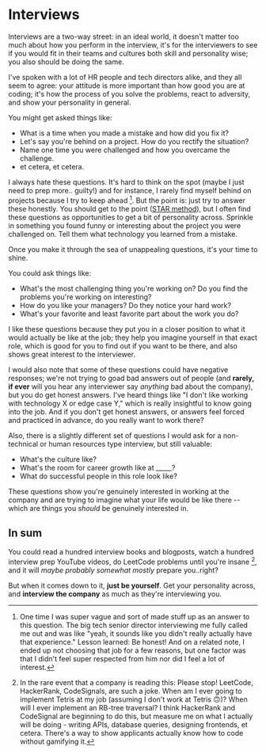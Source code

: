 # Interviews

Interviews are a two-way street: in an ideal world, it doesn't
matter too much about how you perform in the interview, it's
for the interviewers to see if you would fit in their teams
and cultures both skill and personality wise; you also should
be doing the same.

I've spoken with a lot of HR people and tech directors alike,
and they all seem to agree: your attitude is more important than
how good you are at coding; it's how the process of you solve the 
problems, react to adversity, and show your personality in general.

You might get asked things like:
- What is a time when you made a mistake and how did you fix it?
- Let's say you're behind on a project. How do you rectify the situation?
- Name one time you were challenged and how you overcame the challenge.
- et cetera, et cetera.

I always hate these questions. It's hard to think on the spot (maybe I just
need to prep more.. guilty!) and for instance, I rarely find myself behind
on projects because I try to keep ahead [^ref1]. But the point is: just try to answer 
these honestly. You should get to the point ([STAR method](https://www.vawizard.org/wiz-pdf/STAR_Method_Interviews.pdf)), but I often find these questions as opportunities
to get a bit of personality across. Sprinkle in something you found funny or
interesting about the project you were challenged on. Tell them what technology
you learned from a mistake.

Once you make it through the sea of unappealing questions, it's your time to shine.

You could ask things like:
- What's the most challenging thing you're working on? Do you find the problems
you're working on interesting?
- How do you like your managers? Do they notice your hard work?
- What's your favorite and least favorite part about the work you do?

I like these questions because they put you in a closer position to what it
would actually be like at the job; they help you imagine yourself in that exact role,
which is good for you to find out if you want to be there, and also shows great interest
to the interviewer.

I would also note that some of these questions could have negative responses; we're
not trying to goad bad answers out of people (and **rarely, if ever** will you hear
any interviewer say *anything* bad about the company), but you do get honest answers.
I've heard things like "I don't like working with technology X or edge case Y," which is
really insightful to know going into the job. And if you don't get honest answers, or
answers feel forced and practiced in advance, do you really want to work there?

Also, there is a slightly different set of questions I would ask for a non-technical
or human resources type interview, but still valuable:
- What's the culture like?
- What's the room for career growth like at _____?
- What do successful people in this role look like?

These questions show you're genuinely interested in working at the company
and are trying to imagine what your life would be like there -- which are
things you *should* be genuinely interested in.

## In sum

You could read a hundred interview books and blogposts, watch a hundred
interview prep YouTube videos, do LeetCode problems until you're insane [^ref2],
and it will *maybe probably somewhat mostly* prepare you..right?

But when it comes down to it, **just be yourself**. Get your personality across,
and **interview the company** as much as they're interviewing you.


[^ref1]: One time I was super vague and sort of made stuff up as an answer to
this question. The big tech senior director interviewing me fully called me out 
and was like "yeah, it sounds like you didn't really actually have that experience."
Lesson learned: Be honest! And on a related note, I ended up not choosing that job
for a few reasons, but one factor was that I didn't feel super respected from him
nor did I feel a lot of interest.

[^ref2]: In the rare event that a company is reading this: Please stop! LeetCode,
HackerRank, CodeSignals, are such a joke. When am I ever going to implement Tetris
at my job (assuming I don't work at Tetris 🙃)? When will I ever implement an RB-tree
traversal? I think HackerRank and CodeSignal are beginning to do this, but measure me
on what I actually will be doing - writing APIs, database queries, designing frontends, et
cetera. There's a way to show applicants actually know how to code without gamifying it. 
